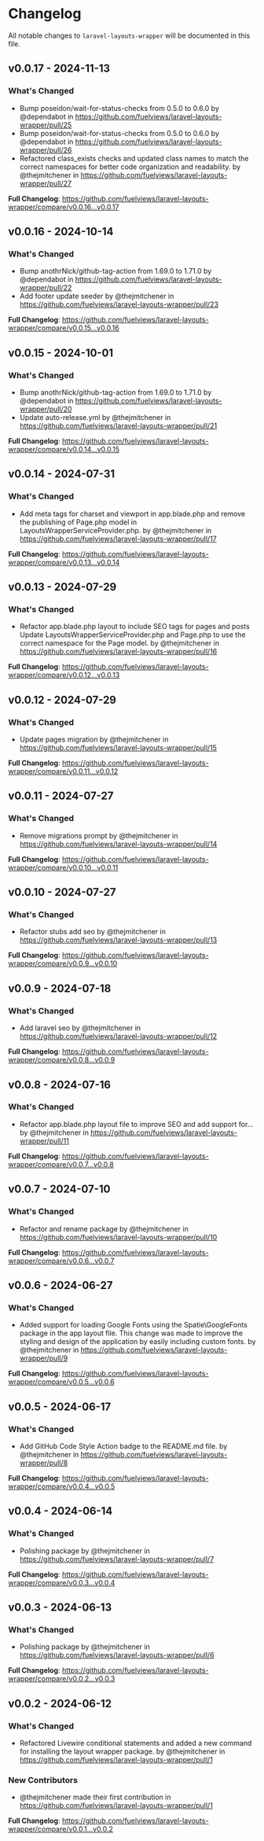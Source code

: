 # Changelog

All notable changes to `laravel-layouts-wrapper` will be documented in this file.

## v0.0.17 - 2024-11-13

### What's Changed

* Bump poseidon/wait-for-status-checks from 0.5.0 to 0.6.0 by @dependabot in https://github.com/fuelviews/laravel-layouts-wrapper/pull/25
* Bump poseidon/wait-for-status-checks from 0.5.0 to 0.6.0 by @dependabot in https://github.com/fuelviews/laravel-layouts-wrapper/pull/26
* Refactored class_exists checks and updated class names to match the correct namespaces for better code organization and readability. by @thejmitchener in https://github.com/fuelviews/laravel-layouts-wrapper/pull/27

**Full Changelog**: https://github.com/fuelviews/laravel-layouts-wrapper/compare/v0.0.16...v0.0.17

## v0.0.16 - 2024-10-14

### What's Changed

* Bump anothrNick/github-tag-action from 1.69.0 to 1.71.0 by @dependabot in https://github.com/fuelviews/laravel-layouts-wrapper/pull/22
* Add footer update seeder by @thejmitchener in https://github.com/fuelviews/laravel-layouts-wrapper/pull/23

**Full Changelog**: https://github.com/fuelviews/laravel-layouts-wrapper/compare/v0.0.15...v0.0.16

## v0.0.15 - 2024-10-01

### What's Changed

* Bump anothrNick/github-tag-action from 1.69.0 to 1.71.0 by @dependabot in https://github.com/fuelviews/laravel-layouts-wrapper/pull/20
* Update auto-release.yml by @thejmitchener in https://github.com/fuelviews/laravel-layouts-wrapper/pull/21

**Full Changelog**: https://github.com/fuelviews/laravel-layouts-wrapper/compare/v0.0.14...v0.0.15

## v0.0.14 - 2024-07-31

### What's Changed

* Add meta tags for charset and viewport in app.blade.php and remove the publishing of Page.php model in LayoutsWrapperServiceProvider.php. by @thejmitchener in https://github.com/fuelviews/laravel-layouts-wrapper/pull/17

**Full Changelog**: https://github.com/fuelviews/laravel-layouts-wrapper/compare/v0.0.13...v0.0.14

## v0.0.13 - 2024-07-29

### What's Changed

* Refactor app.blade.php layout to include SEO tags for pages and posts Update LayoutsWrapperServiceProvider.php and Page.php to use the correct namespace for the Page model. by @thejmitchener in https://github.com/fuelviews/laravel-layouts-wrapper/pull/16

**Full Changelog**: https://github.com/fuelviews/laravel-layouts-wrapper/compare/v0.0.12...v0.0.13

## v0.0.12 - 2024-07-29

### What's Changed

* Update pages migration by @thejmitchener in https://github.com/fuelviews/laravel-layouts-wrapper/pull/15

**Full Changelog**: https://github.com/fuelviews/laravel-layouts-wrapper/compare/v0.0.11...v0.0.12

## v0.0.11 - 2024-07-27

### What's Changed

* Remove migrations prompt by @thejmitchener in https://github.com/fuelviews/laravel-layouts-wrapper/pull/14

**Full Changelog**: https://github.com/fuelviews/laravel-layouts-wrapper/compare/v0.0.10...v0.0.11

## v0.0.10 - 2024-07-27

### What's Changed

* Refactor stubs add seo by @thejmitchener in https://github.com/fuelviews/laravel-layouts-wrapper/pull/13

**Full Changelog**: https://github.com/fuelviews/laravel-layouts-wrapper/compare/v0.0.9...v0.0.10

## v0.0.9 - 2024-07-18

### What's Changed

* Add laravel seo by @thejmitchener in https://github.com/fuelviews/laravel-layouts-wrapper/pull/12

**Full Changelog**: https://github.com/fuelviews/laravel-layouts-wrapper/compare/v0.0.8...v0.0.9

## v0.0.8 - 2024-07-16

### What's Changed

* Refactor app.blade.php layout file to improve SEO and add support for… by @thejmitchener in https://github.com/fuelviews/laravel-layouts-wrapper/pull/11

**Full Changelog**: https://github.com/fuelviews/laravel-layouts-wrapper/compare/v0.0.7...v0.0.8

## v0.0.7 - 2024-07-10

### What's Changed

* Refactor and rename package by @thejmitchener in https://github.com/fuelviews/laravel-layouts-wrapper/pull/10

**Full Changelog**: https://github.com/fuelviews/laravel-layouts-wrapper/compare/v0.0.6...v0.0.7

## v0.0.6 - 2024-06-27

### What's Changed

* Added support for loading Google Fonts using the Spatie\GoogleFonts package in the app layout file. This change was made to improve the styling and design of the application by easily including custom fonts. by @thejmitchener in https://github.com/fuelviews/laravel-layouts-wrapper/pull/9

**Full Changelog**: https://github.com/fuelviews/laravel-layouts-wrapper/compare/v0.0.5...v0.0.6

## v0.0.5 - 2024-06-17

### What's Changed

* Add GitHub Code Style Action badge to the README.md file. by @thejmitchener in https://github.com/fuelviews/laravel-layouts-wrapper/pull/8

**Full Changelog**: https://github.com/fuelviews/laravel-layouts-wrapper/compare/v0.0.4...v0.0.5

## v0.0.4 - 2024-06-14

### What's Changed

* Polishing package by @thejmitchener in https://github.com/fuelviews/laravel-layouts-wrapper/pull/7

**Full Changelog**: https://github.com/fuelviews/laravel-layouts-wrapper/compare/v0.0.3...v0.0.4

## v0.0.3 - 2024-06-13

### What's Changed

* Polishing package by @thejmitchener in https://github.com/fuelviews/laravel-layouts-wrapper/pull/6

**Full Changelog**: https://github.com/fuelviews/laravel-layouts-wrapper/compare/v0.0.2...v0.0.3

## v0.0.2 - 2024-06-12

### What's Changed

* Refactored Livewire conditional statements and added a new command for installing the layout wrapper package. by @thejmitchener in https://github.com/fuelviews/laravel-layouts-wrapper/pull/1

### New Contributors

* @thejmitchener made their first contribution in https://github.com/fuelviews/laravel-layouts-wrapper/pull/1

**Full Changelog**: https://github.com/fuelviews/laravel-layouts-wrapper/compare/v0.0.1...v0.0.2
